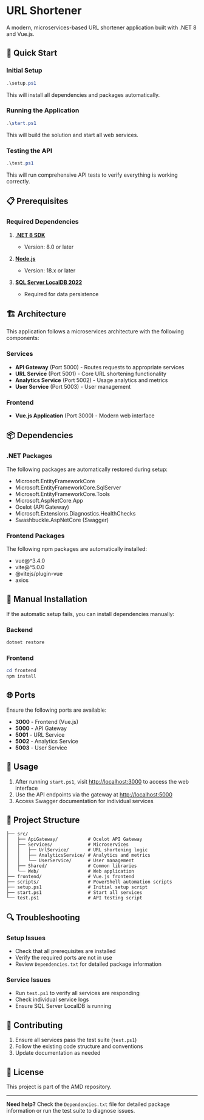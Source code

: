 # URL Shortener

A modern, microservices-based URL shortener application built with .NET 8 and Vue.js.

## 🚀 Quick Start

### Initial Setup
```powershell
.\setup.ps1
```
This will install all dependencies and packages automatically.

### Running the Application
```powershell
.\start.ps1
```
This will build the solution and start all web services.

### Testing the API
```powershell
.\test.ps1
```
This will run comprehensive API tests to verify everything is working correctly.

## 📋 Prerequisites

### Required Dependencies

1. **[.NET 8 SDK](https://dotnet.microsoft.com/download/dotnet/8.0)**
   - Version: 8.0 or later

2. **[Node.js](https://nodejs.org/)**
   - Version: 18.x or later

3. **[SQL Server LocalDB 2022](https://learn.microsoft.com/en-us/sql/database-engine/configure-windows/sql-server-express-localdb?view=sql-server-ver17)**
   - Required for data persistence

## 🏗️ Architecture

This application follows a microservices architecture with the following components:

### Services
- **API Gateway** (Port 5000) - Routes requests to appropriate services
- **URL Service** (Port 5001) - Core URL shortening functionality
- **Analytics Service** (Port 5002) - Usage analytics and metrics
- **User Service** (Port 5003) - User management

### Frontend
- **Vue.js Application** (Port 3000) - Modern web interface

## 📦 Dependencies

### .NET Packages
The following packages are automatically restored during setup:
- Microsoft.EntityFrameworkCore
- Microsoft.EntityFrameworkCore.SqlServer
- Microsoft.EntityFrameworkCore.Tools
- Microsoft.AspNetCore.App
- Ocelot (API Gateway)
- Microsoft.Extensions.Diagnostics.HealthChecks
- Swashbuckle.AspNetCore (Swagger)

### Frontend Packages
The following npm packages are automatically installed:
- vue@^3.4.0
- vite@^5.0.0
- @vitejs/plugin-vue
- axios

## 🔧 Manual Installation

If the automatic setup fails, you can install dependencies manually:

### Backend
```powershell
dotnet restore
```

### Frontend
```powershell
cd frontend
npm install
```

## 🌐 Ports

Ensure the following ports are available:
- **3000** - Frontend (Vue.js)
- **5000** - API Gateway
- **5001** - URL Service
- **5002** - Analytics Service
- **5003** - User Service

## 🚦 Usage

1. After running `start.ps1`, visit [http://localhost:3000](http://localhost:3000) to access the web interface
2. Use the API endpoints via the gateway at [http://localhost:5000](http://localhost:5000)
3. Access Swagger documentation for individual services

## 📁 Project Structure

```
├── src/
│   ├── ApiGateway/           # Ocelot API Gateway
│   ├── Services/             # Microservices
│   │   ├── UrlService/       # URL shortening logic
│   │   ├── AnalyticsService/ # Analytics and metrics
│   │   └── UserService/      # User management
│   ├── Shared/               # Common libraries
│   └── Web/                  # Web application
├── frontend/                 # Vue.js frontend
├── scripts/                  # PowerShell automation scripts
├── setup.ps1                 # Initial setup script
├── start.ps1                 # Start all services
└── test.ps1                  # API testing script
```

## 🔍 Troubleshooting

### Setup Issues
- Check that all prerequisites are installed
- Verify the required ports are not in use
- Review `Dependencies.txt` for detailed package information

### Service Issues
- Run `test.ps1` to verify all services are responding
- Check individual service logs
- Ensure SQL Server LocalDB is running

## 🤝 Contributing

1. Ensure all services pass the test suite (`test.ps1`)
2. Follow the existing code structure and conventions
3. Update documentation as needed

## 📄 License

This project is part of the AMD repository.

---

**Need help?** Check the `Dependencies.txt` file for detailed package information or run the test suite to diagnose issues.
